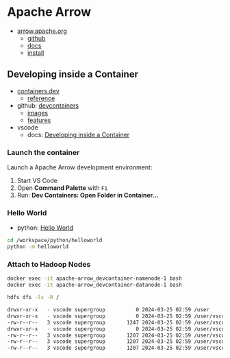 # Apache Arrow

- [arrow.apache.org](https://arrow.apache.org/)
  - [github](https://github.com/apache/arrow)
  - [docs](https://arrow.apache.org/docs/)
  - [install](https://arrow.apache.org/install/)

## Developing inside a Container

- [containers.dev](https://containers.dev/)
  - [reference](https://containers.dev/implementors/json_reference/)
- github: [devcontainers](https://github.com/devcontainers)
  - [images](https://github.com/devcontainers/images)
  - [features](https://github.com/devcontainers/features)
- vscode
  - docs: [Developing inside a Container](https://code.visualstudio.com/docs/devcontainers/containers)

### Launch the container

Launch a Apache Arrow development environment:

1. Start VS Code
2. Open **Command Palette** with `F1`
3. Run: **Dev Containers: Open Folder in Container...**

### Hello World

- python: [Hello World](python/helloworld/README.md)

```bash
cd /workspace/python/helloworld
python -m helloworld
```

### Attach to Hadoop Nodes

```bash
docker exec -it apache-arrow_devcontainer-namenode-1 bash
docker exec -it apache-arrow_devcontainer-datanode-1 bash
```

```bash
hdfs dfs -ls -R /

drwxr-xr-x   - vscode supergroup          0 2024-03-25 02:59 /user
drwxr-xr-x   - vscode supergroup          0 2024-03-25 02:59 /user/vscode
-rw-r--r--   3 vscode supergroup       1247 2024-03-25 02:59 /user/vscode/birthdays.parquet
drwxr-xr-x   - vscode supergroup          0 2024-03-25 02:59 /user/vscode/output
-rw-r--r--   3 vscode supergroup       1207 2024-03-25 02:59 /user/vscode/output/0.parquet
-rw-r--r--   3 vscode supergroup       1207 2024-03-25 02:59 /user/vscode/output/1.parquet
-rw-r--r--   3 vscode supergroup       1207 2024-03-25 02:59 /user/vscode/output/2.parquet
```

